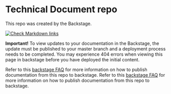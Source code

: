 # Technical Document repo
This repo was created by the Backstage.  

<!-- markdown-link-check-disable -->
[![Check Markdown links](https://github.com/jobinsraj-poc/issue-repo/actions/workflows/action.yml/badge.svg)](https://github.com/jobinsraj-poc/issue-repo/actions/workflows/action.yml)
<!-- markdown-link-check-enable -->

**Important!**  To view updates to your documentation in the Backstage, the update must be published to your master branch and a deployment process needs to be completed.  You may experience 404 errors when viewing this page in backstage before you have deployed the initial content.

Refer to this [backstage FAQ](https://backstage.io/docs/faq/) for more information on how to publish documentation from this repo to backstage.
Refer to this [backstage FAQ](https://backstage.io/docs/faq/) for more information on how to publish documentation from this repo to backstage.



